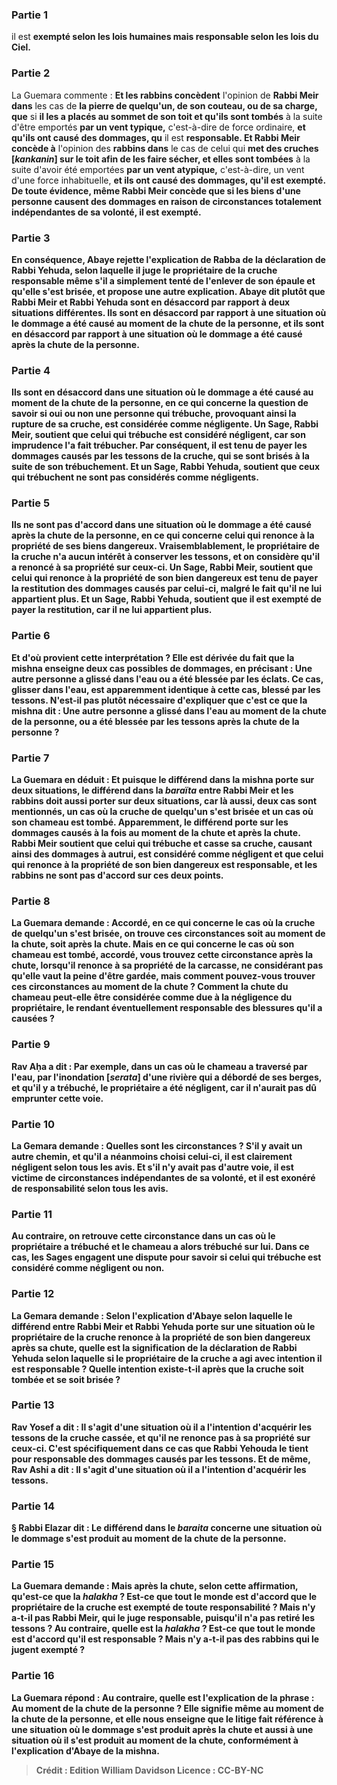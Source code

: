 
### Partie 1
il est <b>exempté selon les lois humaines mais responsable selon les lois du Ciel.</b>

### Partie 2
La Guemara commente : <b>Et les rabbins concèdent</b> l'opinion de <b>Rabbi Meir dans</b> les cas de <b>la pierre de quelqu'un, de son couteau, ou de sa charge, que</b> si <b>il les a placés au sommet de son toit et qu'ils sont tombés</b> à la suite d'être emportés <b>par un vent typique,</b> c'est-à-dire de force ordinaire, <b>et qu'ils ont causé des dommages, qu</b> il est <b>responsable. Et Rabbi Meir concède à</b> l'opinion des <b>rabbins dans</b> le cas de celui qui <b>met des cruches [<i>kankanin</i>] sur le toit afin de les faire sécher, et elles sont tombées</b> à la suite d'avoir été emportées <b>par un vent atypique,</b> c'est-à-dire, un vent d'une force inhabituelle, <b>et ils ont causé des dommages, qu'il est <b>exempté.</b> De toute évidence, même Rabbi Meir concède que si les biens d'une personne causent des dommages en raison de circonstances totalement indépendantes de sa volonté, il est exempté.

### Partie 3
En conséquence, Abaye rejette l'explication de Rabba de la déclaration de Rabbi Yehuda, selon laquelle il juge le propriétaire de la cruche responsable même s'il a simplement tenté de l'enlever de son épaule et qu'elle s'est brisée, et propose une autre explication. <b>Abaye dit plutôt</b> que Rabbi Meir et Rabbi Yehuda <b>sont en désaccord par rapport à deux</b> situations différentes. <b>Ils sont en désaccord</b> par rapport à une situation où le dommage a été causé <b>au moment de</b> la <b>chute de la personne, et ils sont en désaccord</b> par rapport à une situation où le dommage a été causé <b>après</b> la <b>chute de la personne.</b>

### Partie 4
<b>Ils sont en désaccord</b> dans une situation où le dommage a été causé <b>au moment</b> de la <b>chute de la personne, en ce qui concerne</b> la question de savoir si oui ou non <b>une personne qui trébuche,</b> provoquant ainsi la rupture de sa cruche, est considérée comme <b>négligente. </b> Un <b>Sage,</b> Rabbi Meir, <b>soutient</b> que <b>celui qui trébuche</b> est considéré <b>négligent,</b> car son imprudence l'a fait trébucher. Par conséquent, il est tenu de payer les dommages causés par les tessons de la cruche, qui se sont brisés à la suite de son trébuchement. <b>Et</b> un <b>Sage,</b> Rabbi Yehuda, <b>soutient</b> que <b>ceux qui trébuchent ne sont pas</b> considérés comme <b>négligents.</b>

### Partie 5
<b>Ils ne sont pas d'accord</b> dans une situation où le dommage a été causé <b>après</b> la <b>chute de la personne, en ce qui concerne celui qui renonce à la propriété de ses biens dangereux.</b> Vraisemblablement, le propriétaire de la cruche n'a aucun intérêt à conserver les tessons, et on considère qu'il a renoncé à sa propriété sur ceux-ci. Un <b>Sage,</b> Rabbi Meir, <b>soutient</b> que <b>celui qui renonce à la propriété de son bien dangereux est tenu</b> de payer la restitution des dommages causés par celui-ci, malgré le fait qu'il ne lui appartient plus. <b>Et</b> un <b>Sage,</b> Rabbi Yehuda, <b>soutient</b> que <b>il est exempté</b> de payer la restitution, car il ne lui appartient plus.

### Partie 6
<b>Et d'où</b> provient cette interprétation ? Elle est dérivée <b>du</b> fait <b>que</b> la mishna <b>enseigne deux</b> cas possibles de dommages, en précisant : Une autre personne <b>a glissé dans l'eau ou a été blessée par les éclats. Ce</b> cas, glisser dans l'eau, <b>est</b> apparemment identique à <b>cette</b> cas, blessé par les tessons. <b>N'est-il pas plutôt</b> nécessaire d'expliquer que <b>c'est</b> ce que la mishna <b>dit :</b> Une autre personne <b>a glissé dans l'eau au moment</b> de la <b>chute de la personne, ou a été blessée par les tessons après</b> la <b>chute de la personne ?</b>

### Partie 7
La Guemara en déduit : <b>Et puisque</b> le différend dans <b>la mishna porte sur deux</b> situations, le différend dans <b>la <i>baraïta</i></b> entre Rabbi Meir et les rabbins doit <b>aussi</b> porter sur <b>deux</b> situations, car là aussi, deux cas sont mentionnés, un cas où la cruche de quelqu'un s'est brisée et un cas où son chameau est tombé. Apparemment, le différend porte sur les dommages causés à la fois au moment de la chute et après la chute. Rabbi Meir soutient que celui qui trébuche et casse sa cruche, causant ainsi des dommages à autrui, est considéré comme négligent et que celui qui renonce à la propriété de son bien dangereux est responsable, et les rabbins ne sont pas d'accord sur ces deux points.

### Partie 8
La Guemara demande : <b>Accordé,</b> en ce qui concerne le cas où <b>la cruche de quelqu'un</b> s'est brisée, <b>on trouve</b> ces circonstances <b>soit au moment de la chute, soit après la chute. Mais</b> en ce qui concerne le cas où <b>son chameau</b> est tombé, <b>accordé, vous trouvez</b> cette circonstance <b>après la chute, lorsqu'il renonce à sa propriété de la carcasse,</b> ne considérant pas qu'elle vaut la peine d'être gardée, <b>mais comment pouvez-vous trouver</b> ces circonstances <b>au moment de la chute ?</b> Comment la chute du chameau peut-elle être considérée comme due à la négligence du propriétaire, le rendant éventuellement responsable des blessures qu'il a causées ?

### Partie 9
<b>Rav Aḥa a dit : Par exemple,</b> dans un cas <b>où le chameau <b>a traversé par l'eau, par l'inondation [<i>serata</i>] d'une rivière</b> qui a débordé de ses berges, et qu'il y a trébuché, le propriétaire a été négligent, car il n'aurait pas dû emprunter cette voie.

### Partie 10
La Gemara demande : <b>Quelles sont les circonstances ? S'il y avait un autre chemin,</b> et qu'il a néanmoins choisi celui-ci, <b>il est</b> clairement <b>négligent</b> selon tous les avis. <b>Et s'il n'y avait pas d'autre voie, il est victime de circonstances indépendantes de sa volonté,</b> et il est exonéré de responsabilité selon tous les avis.

### Partie 11
<b>Au contraire, on retrouve</b> cette circonstance dans un cas <b>où le propriétaire a <b>trébuché et le chameau</b> a alors <b>trébuché sur lui.</b> Dans ce cas, les Sages engagent une dispute pour savoir si celui qui trébuche est considéré comme négligent ou non.

### Partie 12
La Gemara demande : Selon l'explication d'Abaye selon laquelle le différend entre Rabbi Meir et Rabbi Yehuda porte sur une situation où le propriétaire de la cruche <b>renonce à la propriété de son bien dangereux</b> après sa chute, <b>quelle est la signification de la déclaration de Rabbi Yehuda selon laquelle si le propriétaire de la cruche a agi <b>avec intention</b> il est responsable ? Quelle intention <b>existe-t-il</b> après que la cruche soit tombée et se soit brisée ?

### Partie 13
<b>Rav Yosef a dit :</b> Il s'agit d'une situation <b>où il a l'intention d'acquérir les tessons</b> de la cruche cassée, et qu'il ne renonce pas à sa propriété sur ceux-ci. C'est spécifiquement dans ce cas que Rabbi Yehouda le tient pour responsable des dommages causés par les tessons. <b>Et de même, Rav Ashi a dit :</b> Il s'agit d'une situation <b>où il a l'intention d'acquérir les tessons.</b>

### Partie 14
§ <b>Rabbi Elazar dit : Le différend</b> dans le <i>baraita</i> concerne une situation où le dommage s'est produit <b>au moment</b> de la <b>chute de la personne.</b>

### Partie 15
La Guemara demande : <b>Mais après la chute,</b> selon cette affirmation, <b>qu'est-ce que</b> la <i>halakha</i> ? Est-ce que <b>tout le monde est d'accord</b> que le propriétaire de la cruche est <b>exempté</b> de toute responsabilité ? <b>Mais n'y a-t-il pas Rabbi Meir, qui le juge</b> <b>responsable,</b> puisqu'il n'a pas retiré les tessons ? <b>Au contraire, quelle est</b> la <i>halakha</i> ? Est-ce que <b>tout le monde est d'accord</b> qu'il est <b>responsable ? Mais n'y a-t-il pas des rabbins qui le jugent</b> <b>exempté ?</b>

### Partie 16
La Guemara répond : <b>Au contraire, quelle</b> est l'explication de la phrase : <b>Au moment de</b> la <b>chute de la personne ?</b> Elle signifie <b>même au moment de</b> la <b>chute de la personne, et</b> elle <b>nous enseigne</b> que le litige fait référence à une situation où le dommage s'est produit après la chute et aussi à une situation où il s'est produit au moment de la chute, <b>conformément à l'explication d'Abaye</b> de la mishna.

>Crédit : Edition William Davidson
>Licence : CC-BY-NC